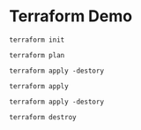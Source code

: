 # Terraform Demo

`terraform init`

`terraform plan`

`terraform apply -destory`

`terraform apply`

`terraform apply -destory`

`terraform destroy`
